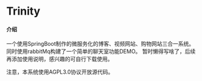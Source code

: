 # Trinity

#### 介绍
一个使用SpringBoot制作的微服务化的博客、视频网站、购物网站三合一系统。
同时使用rabbitMq构建了一个简单的聊天室功能DEMO。
暂时懒得写啥了，后续再添加使用说明，感兴趣的可自行下载使用。

注意，本系统使用AGPL3.0协议开放源代码。

